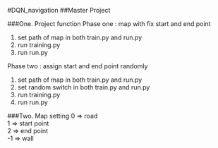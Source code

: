 #DQN_navigation
##Master Project

###One. Project function
Phase one : map with fix start and end point
1. set path of map in both train.py and run.py
2. run training.py
3. run run.py 

Phase two : assign start and end point randomly
1. set path of map in both train.py and run.py
2. set random switch in both train.py and run.py
3. run training.py
4. run run.py

###Two. Map setting
 0 => road\
 1 => start point\
 2 => end point\
-1 => wall



